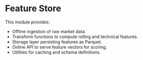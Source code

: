 # Feature Store

This module provides:

- Offline ingestion of raw market data.
- Transform functions to compute rolling and technical features.
- Storage layer persisting features as Parquet.
- Online API to serve feature vectors for scoring.
- Utilities for caching and schema definitions.
